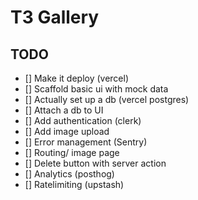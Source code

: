 # T3 Gallery

## TODO

- [] Make it deploy (vercel)
- [] Scaffold basic ui with mock data
- [] Actually set up a db (vercel postgres)
- [] Attach a db to UI
- [] Add authentication (clerk)
- [] Add image upload
- [] Error management (Sentry) 
- [] Routing/ image page
- [] Delete button with server action
- [] Analytics (posthog)
- [] Ratelimiting (upstash)
